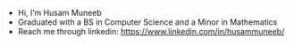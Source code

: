 - Hi, I’m Husam Muneeb
- Graduated with a BS in Computer Science and a Minor in Mathematics
- Reach me through linkedin: https://www.linkedin.com/in/husammuneeb/ 

<!---
hmuneebna/hmuneebna is a ✨ special ✨ repository because its `README.md` (this file) appears on your GitHub profile.
You can click the Preview link to take a look at your changes.
--->
